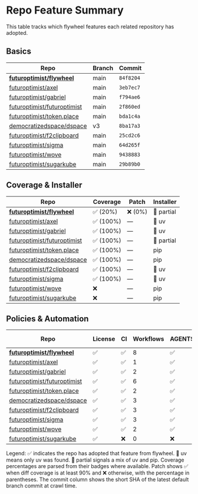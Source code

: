 # Repo Feature Summary

This table tracks which flywheel features each related repository has adopted.

<!-- spellchecker: disable -->
## Basics
| Repo | Branch | Commit |
| ---- | ------ | ------ |
| **[futuroptimist/flywheel](https://github.com/futuroptimist/flywheel)** | main | `84f8204` |
| [futuroptimist/axel](https://github.com/futuroptimist/axel) | main | `3eb7ec7` |
| [futuroptimist/gabriel](https://github.com/futuroptimist/gabriel) | main | `f794ae6` |
| [futuroptimist/futuroptimist](https://github.com/futuroptimist/futuroptimist) | main | `2f860ed` |
| [futuroptimist/token.place](https://github.com/futuroptimist/token.place) | main | `bda1c4a` |
| [democratizedspace/dspace](https://github.com/democratizedspace/dspace) | v3 | `8ba17a3` |
| [futuroptimist/f2clipboard](https://github.com/futuroptimist/f2clipboard) | main | `25cd2c6` |
| [futuroptimist/sigma](https://github.com/futuroptimist/sigma) | main | `64d265f` |
| [futuroptimist/wove](https://github.com/futuroptimist/wove) | main | `9438883` |
| [futuroptimist/sugarkube](https://github.com/futuroptimist/sugarkube) | main | `29b89b0` |

## Coverage & Installer
| Repo | Coverage | Patch | Installer |
| ---- | -------- | ----- | --------- |
| **[futuroptimist/flywheel](https://github.com/futuroptimist/flywheel)** | ✅ (20%) | ❌ (0%) | 🔶 partial |
| [futuroptimist/axel](https://github.com/futuroptimist/axel) | ✅ (100%) | — | 🚀 uv |
| [futuroptimist/gabriel](https://github.com/futuroptimist/gabriel) | ✅ (100%) | — | 🚀 uv |
| [futuroptimist/futuroptimist](https://github.com/futuroptimist/futuroptimist) | ✅ (100%) | — | 🔶 partial |
| [futuroptimist/token.place](https://github.com/futuroptimist/token.place) | ✅ (100%) | — | pip |
| [democratizedspace/dspace](https://github.com/democratizedspace/dspace) | ✅ (100%) | — | pip |
| [futuroptimist/f2clipboard](https://github.com/futuroptimist/f2clipboard) | ✅ (100%) | — | 🚀 uv |
| [futuroptimist/sigma](https://github.com/futuroptimist/sigma) | ✅ (100%) | — | 🚀 uv |
| [futuroptimist/wove](https://github.com/futuroptimist/wove) | ❌ | — | pip |
| [futuroptimist/sugarkube](https://github.com/futuroptimist/sugarkube) | ❌ | — | pip |

## Policies & Automation
| Repo | License | CI | Workflows | AGENTS.md | Code of Conduct | Contributing | Pre-commit |
| ---- | ------- | -- | --------- | --------- | --------------- | ------------ | ---------- |
| **[futuroptimist/flywheel](https://github.com/futuroptimist/flywheel)** | ✅ | ✅ | 8 | ✅ | ✅ | ✅ | ✅ |
| [futuroptimist/axel](https://github.com/futuroptimist/axel) | ✅ | ✅ | 1 | ✅ | ✅ | ✅ | ✅ |
| [futuroptimist/gabriel](https://github.com/futuroptimist/gabriel) | ✅ | ✅ | 2 | ✅ | ✅ | ✅ | ✅ |
| [futuroptimist/futuroptimist](https://github.com/futuroptimist/futuroptimist) | ✅ | ✅ | 6 | ✅ | ✅ | ✅ | ✅ |
| [futuroptimist/token.place](https://github.com/futuroptimist/token.place) | ✅ | ✅ | 2 | ✅ | ✅ | ❌ | ✅ |
| [democratizedspace/dspace](https://github.com/democratizedspace/dspace) | ✅ | ✅ | 3 | ✅ | ✅ | ✅ | ❌ |
| [futuroptimist/f2clipboard](https://github.com/futuroptimist/f2clipboard) | ✅ | ✅ | 3 | ✅ | ✅ | ✅ | ✅ |
| [futuroptimist/sigma](https://github.com/futuroptimist/sigma) | ✅ | ✅ | 3 | ✅ | ✅ | ✅ | ✅ |
| [futuroptimist/wove](https://github.com/futuroptimist/wove) | ✅ | ✅ | 2 | ✅ | ✅ | ✅ | ✅ |
| [futuroptimist/sugarkube](https://github.com/futuroptimist/sugarkube) | ✅ | ❌ | 0 | ❌ | ❌ | ❌ | ❌ |

Legend: ✅ indicates the repo has adopted that feature from flywheel. 🚀 uv means only uv was found. 🔶 partial signals a mix of uv and pip. Coverage percentages are parsed from their badges where available. Patch shows ✅ when diff coverage is at least 90% and ❌ otherwise, with the percentage in parentheses. The commit column shows the short SHA of the latest default branch commit at crawl time.
